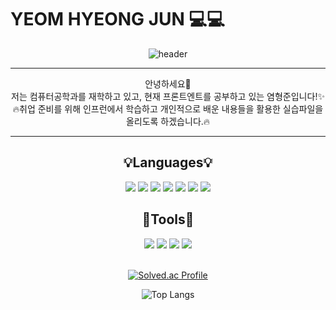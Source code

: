 # YEOM HYEONG JUN 💻💻
<div align="center">

  ![header](https://capsule-render.vercel.app/api?type=waving&text=MyStory&color=00B1E7&fontColor=FFFFFF&fontSize=70&height=150&animation=twinkling&fontAlignY=30)
  <hr>
  안녕하세요🤗
  </br>
  저는 컴퓨터공학과를 재학하고 있고, 현재 프론트엔트를 공부하고 있는 염형준입니다!✨
  </br>
  🔥취업 준비를 위해 인프런에서 학습하고 개인적으로 배운 내용들을 활용한 실습파일을 올리도록 하겠습니다.🔥
  <hr>
  <h2>💡Languages💡</h2>
  <div>
    <img src="https://img.shields.io/badge/C++-00599C?style=flat-square&logo=C%2B%2B&logoColor=white"/></a>
    <img src="https://img.shields.io/badge/JAVA-007396?style=flat-square&logo=Java&logoColor=white"></a>
    <img src="https://img.shields.io/badge/MySQL-4479A1?style=flat-square&logo=MySQL&logoColor=white"/></a>
    <img src="https://img.shields.io/badge/Python-3776AB?style=flat-square&logo=Python&logoColor=white"/></a>
    <img src="https://img.shields.io/badge/HTML5-E34F26?style=flat-square&logo=HTML5&logoColor=white"/></a>
    <img src="https://img.shields.io/badge/CSS3-1572B6?style=flat-square&logo=CSS3&logoColor=white"/></a>
    <img src="https://img.shields.io/badge/JavaScript-F7DF1E?style=flat-square&logo=JavaScript&logoColor=white"/></a>
  </div>
  <div>
  <h2>🔨Tools🔨</h2>
    <img src="https://img.shields.io/badge/Arduino-00979D?style=flat-square&logo=Arduino&logoColor=white"/></a>
    <img src="https://img.shields.io/badge/Visual Studio-5C2D91?style=flat-square&logo=Visual Studio&logoColor=white"/></a>
    <img src="https://img.shields.io/badge/Visual Studio Code-007ACC?style=flat-square&logo=Visual Studio Code&logoColor=white"/></a>
    <img src="https://img.shields.io/badge/Eclipse IDE-2C2255?style=flat-square&logo=Eclipse IDE&logoColor=white"/></a>
  </div>
  </br>
  
  [![Solved.ac Profile](http://mazassumnida.wtf/api/v2/generate_badge?boj=gudwns0318)](https://solved.ac/gudwns0318/)

  ![Top Langs](https://github-readme-stats.vercel.app/api/top-langs/?username=yhj0318&hide_progress=true&layout=compact&thema=transparent)
  </div>
